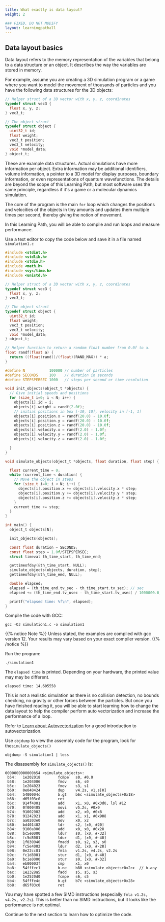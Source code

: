 ```yaml
---
title: What exactly is data layout?
weight: 2

### FIXED, DO NOT MODIFY
layout: learningpathall
---
```


## Data layout basics

Data layout refers to the memory representation of the variables that belong to a data structure or an object. It describes the way the variables are stored in memory. 

For example, assume you are creating a 3D simulation program or a game where you want to model the movement of thousands of particles and you have the following data structures for the 3D objects:

```C
// Helper struct of a 3D vector with x, y, z, coordinates
typedef struct vec3 {
  float x, y, z;
} vec3_t;

// The object struct
typedef struct object {
  uint32_t id;
  float weight;
  vec3_t position;
  vec3_t velocity;
  void *model_data;
} object_t;
```

These are example data structures. Actual simulations have more information per object. Extra information may be additional identifiers, volume information, a pointer to a 3D model for display purposes, boundary information, or even representations of quantum wavefunctions. The details are beyond the scope of this Learning Path, but most software uses the same principle, regardless if it's a game or a molecular dynamics simulation.

The core of the program is the main `for` loop which changes the positions and velocities of the objects in tiny amounts and updates them multiple times per second, thereby giving the notion of movement.

In this Learning Path, you will be able to compile and run loops and measure performance. 

Use a text editor to copy the code below and save it in a file named `simulation1.c`

```C
#include <stdint.h>
#include <stdlib.h>
#include <stdio.h>
#include <math.h>
#include <sys/time.h>
#include <unistd.h>

// Helper struct of a 3D vector with x, y, z, coordinates
typedef struct vec3 {
  float x, y, z;
} vec3_t;

// The object struct
typedef struct object {
  uint32_t id;
  float weight;
  vec3_t position;
  vec3_t velocity;
  void *model_data;
} object_t;

// Helper function to return a random float number from 0.0f to a.
float randf(float a) {
  return ((float)rand()/(float)(RAND_MAX)) * a;
}

#define N           100000 // number of particles
#define SECONDS     100    // duration in seconds
#define STEPSPERSEC 1000   // steps per second or time resolution

void init_objects(object_t *objects) {
  // Give initial speeds and positions
  for (size_t i=0; i < N; i++) {
    objects[i].id = i;
    objects[i].weight = randf(2.0f);
    // initial positions in box [-10, 10], velocity in [-1, 1]
    objects[i].position.x = randf(20.0) - 10.0f;
    objects[i].position.y = randf(20.0) - 10.0f;
    objects[i].position.z = randf(20.0) - 10.0f;
    objects[i].velocity.x = randf(2.0) - 1.0f;
    objects[i].velocity.y = randf(2.0) - 1.0f;
    objects[i].velocity.z = randf(2.0) - 1.0f;

  }
}

void simulate_objects(object_t *objects, float duration, float step) {

  float current_time = 0;
  while (current_time < duration) {
    // Move the object in steps
    for (size_t i=0; i < N; i++) {
      objects[i].position.x += objects[i].velocity.x * step;
      objects[i].position.y += objects[i].velocity.y * step;
      objects[i].position.z += objects[i].velocity.z * step;
    }
    current_time += step;
  }
}

int main() {
  object_t objects[N];

  init_objects(objects);

  const float duration = SECONDS;
  const float step = 1.0f/STEPSPERSEC;
  struct timeval th_time_start, th_time_end;

  gettimeofday(&th_time_start, NULL);
  simulate_objects(objects, duration, step);
  gettimeofday(&th_time_end, NULL);

  double elapsed;
  elapsed = (th_time_end.tv_sec - th_time_start.tv_sec); // sec
  elapsed += (th_time_end.tv_usec - th_time_start.tv_usec) / 1000000.0; // us to sec

  printf("elapsed time: %f\n", elapsed);
}
```

Compile the code with GCC:

```console
gcc -O3 simulation1.c -o simulation1
```

{{% notice Note %}}
Unless stated, the examples are compiled with gcc version 12. Your results may vary based on your exact compiler version.
{{% /notice %}}

Run the program: 

```console
./simulation1 
```

The `elapsed time` is printed. Depending on your hardware, the printed value may may be different.

```output
elapsed time: 14.605558
```

This is not a realistic simulation as there is no collision detection, no bounds checking, no gravity or other forces between the particles. But once you have finished reading it, you will be able to start learning how to change the data layout to help the compiler perform auto vectorization and increase the performance of a loop. 

Refer to [Learn about Autovectorization](/learning-paths/cross-platform/loop-reflowing/) for a good introduction to autovectorization.

Use `objdump` to view the assembly code for the program, look for the`simulate_objects()`

```console
objdump -S simulation1 | less
```

The disassembly for `simulate_objects()` is:

```output
0000000000000b54 <simulate_objects>:
 b54:   1e202018        fcmpe   s0, #0.0
 b58:   1e204006        fmov    s6, s0
 b5c:   1e204023        fmov    s3, s1
 b60:   0e040424        dup     v4.2s, v1.s[0]
 b64:   5400004c        b.gt    b6c <simulate_objects+0x18>
 b68:   d65f03c0        ret
 b6c:   914f4001        add     x1, x0, #0x3d0, lsl #12
 b70:   0f000405        movi    v5.2s, #0x0
 b74:   91002002        add     x2, x0, #0x8
 b78:   91242021        add     x1, x1, #0x908
 b7c:   aa0203e0        mov     x0, x2
 b80:   bd401402        ldr     s2, [x0, #20]
 b84:   9100a000        add     x0, x0, #0x28
 b88:   bc5e0000        ldur    s0, [x0, #-32]
 b8c:   fc5d8001        ldur    d1, [x0, #-40]
 b90:   1f030040        fmadd   s0, s2, s3, s0
 b94:   fc5e4002        ldur    d2, [x0, #-28]
 b98:   0e22cc81        fmla    v1.2s, v4.2s, v2.2s
 b9c:   fc1d8001        stur    d1, [x0, #-40]
 ba0:   bc1e0000        stur    s0, [x0, #-32]
 ba4:   eb00003f        cmp     x1, x0
 ba8:   54fffec1        b.ne    b80 <simulate_objects+0x2c>  // b.any
 bac:   1e2328a5        fadd    s5, s5, s3
 bb0:   1e2520d0        fcmpe   s6, s5
 bb4:   54fffe4c        b.gt    b7c <simulate_objects+0x28>
 bb8:   d65f03c0        ret
```

You may have spotted a few SIMD instructions (especially `fmla v1.2s, v4.2s, v2.2s`). This is better than no SIMD instructions, but it looks like the performance is not optimal. 

Continue to the next section to learn how to optimize the code. 